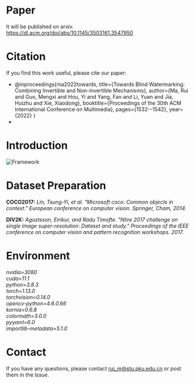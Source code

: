 
# Paper
It will be published on arxiv.
https://dl.acm.org/doi/abs/10.1145/3503161.3547950

# Citation
If you find this work useful, please cite our paper:

- @inproceedings{ma2022towards,
  title={Towards Blind Watermarking: Combining Invertible and Non-invertible Mechanisms},
  author={Ma, Rui and Guo, Mengxi and Hou, Yi and Yang, Fan and Li, Yuan and Jia, Huizhu and Xie, Xiaodong},
  booktitle={Proceedings of the 30th ACM International Conference on Multimedia},
  pages={1532--1542},
  year={2022}
  }
-

# Introduction
![Framework](https://github.com/rmpku/CIN/blob/master/images/1.jpg)


# Dataset Preparation
**COCO2017:** _Lin, Tsung-Yi, et al. "Microsoft coco: Common objects in context." European conference on computer vision. Springer, Cham, 2014._

**DIV2K:** _Agustsson, Eirikur, and Radu Timofte. "Ntire 2017 challenge on single image super-resolution: Dataset and study." Proceedings of the IEEE conference on computer vision and pattern recognition workshops. 2017._

# Environment
*nvidia=3080  
cuda=11.1  
python=3.8.3  
torch=1.13.0  
torchvision=0.14.0  
opencv-python=4.6.0.66  
kornia=0.6.8  
colormath=3.0.0  
pyyaml=6.0  
importlib-metadata=5.1.0*



# Contact

If you have any questions, please contact rui_m@stu.pku.edu.cn or post them in the *Issue*.
